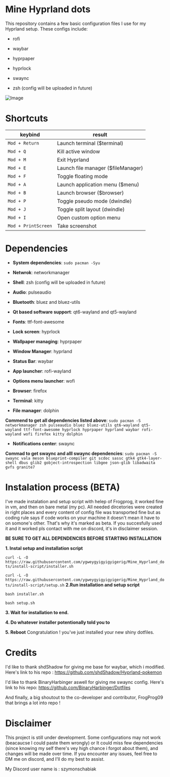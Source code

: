 # Mine Hyprland dots
This repository contains a few basic configuration files I use for my Hyprland setup. These configs include:

- rofi

- waybar

- hyprpaper

- hyprlock

- swaync

- zsh (config will be uploaded in future) 
  
![Image](https://github.com/user-attachments/assets/828b07a4-6e2a-472d-ad90-9cd37e728b4b)

# Shortcuts
|keybind|result|
|---|---|
| ```Mod + Return``` |	Launch terminal ($terminal) |
| ```Mod + Q```	| Kill active window |
| ```Mod + M```	| Exit Hyprland |
| ```Mod + E```	| Launch file manager ($fileManager) |
| ```Mod + F```	| Toggle floating mode |
| ```Mod + A```	| Launch application menu ($menu) |
| ```Mod + B```	| Launch browser ($browser) |
| ```Mod + P```	| Toggle pseudo mode (dwindle) |
| ```Mod + J```	| Toggle split layout (dwindle) |
| ```Mod + I``` |	Open custom option menu |
| ```Mod + PrintScreen``` | Take screenshot |

# Dependencies
- **System dependencies**: ```sudo pacman -Syu```

- **Netwrok**: networkmanager

- **Shell**: zsh (config will be uploaded in future)

- **Audio**: pulseaudio

- **Bluetooth**: bluez and bluez-utils

- **Qt based software support**: qt6-wayland and qt5-wayland
  
- **Fonts**: ttf-font-awesome

- **Lock screen**: hyprlock

- **Wallpaper managing**: hyprpaper
  
- **Window Manager**: hyprland
  
- **Status Bar**: waybar
  
- **App launcher**: rofi-wayland

- **Options menu launcher**: wofi
  
- **Browser**: firefox
  
- **Terminal**: kitty

- **File manager**: dolphin

**Commend to get all dependencies listed above**: ```sudo pacman -S networkmanager zsh pulseaudio bluez bluez-utils qt6-wayland qt5-wayland ttf-font-awesome hyprlock hyprpaper hyprland waybar rofi-wayland wofi firefox kitty dolphin```

- **Notifications center**: swaync
  
**Commad to get swaync and alll swaync dependencies**: ```sudo pacman -S swaync vala meson blueprint-compiler git scdoc sassc gtk4 gtk4-layer-shell dbus glib2 gobject-introspection libgee json-glib libadwaita gvfs granite7```

# Instalation process (BETA)
I've made instalation and setup script with helep of Frogprog,  it worked fine in vm, and then on bare metal (my pc). All needed dircetories were created in right places and every content of config file was transported fine but as coding rule says if code works on your machine it doesn't mean it have to on somone's other. That's why it's marked as beta. If you succesfully used it and it worked pls contact with me on discord, it's in disclaimer session.

**BE SURE TO GET ALL DEPENDENCIES BEFORE STARTING INSTALLATION**



**1. Instal setup and installation script**

   ```curl -L -O https://raw.githubusercontent.com/ygweygyigyigyigerig/Mine_Hyprland_dots/install-script/installer.sh```
   
   ```curl -L -O https://raw.githubusercontent.com/ygweygyigyigyigerig/Mine_Hyprland_dots/install-script/setup.sh```
**2.Run installation and setup script**

```bash installer.sh```

```bash setup.sh```

**3. Wait for installation to end.**

**4. Do whatever installer potentionally told you to**

**5. Reboot**
Congratulation ! you've just installed your new shiny dotfiles.
# Credits

I'd like to thank shdShadow for giving me base for waybar, which i modified. Here's link to his repo : 
https://github.com/shdShadow/Hyprland-pokemon

I'd like to thank BinaryHarbinger aswell for giving me swaync config. Here's link to his repo:
https://github.com/BinaryHarbinger/Dotfiles

And finally, a big shoutout to the co-developer and contributor, FrogProg09 that brings a lot into repo !

# Disclaimer
This project is still under development.
Some configurations may not work (beacaucse I could paste them wrongly) or It could miss few dependencies (since knowing my self there's vey high chance i forgot about them), and changes will be made over time. If you encounter any issues, feel free to DM me on discord, and I'll do my best to assist.

My Discord user name is : szymonschabiak
